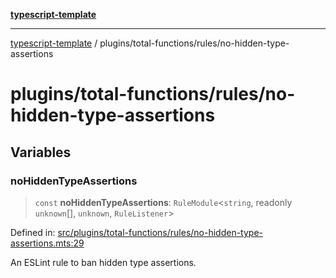 [**typescript-template**](../../../README.md)

---

[typescript-template](../../../README.md) / plugins/total-functions/rules/no-hidden-type-assertions

# plugins/total-functions/rules/no-hidden-type-assertions

## Variables

### noHiddenTypeAssertions

> `const` **noHiddenTypeAssertions**: `RuleModule`\<`string`, readonly `unknown`[], `unknown`, `RuleListener`\>

Defined in: [src/plugins/total-functions/rules/no-hidden-type-assertions.mts:29](https://github.com/noshiro-pf/eslint-config-typed/blob/main/src/plugins/total-functions/rules/no-hidden-type-assertions.mts#L29)

An ESLint rule to ban hidden type assertions.
